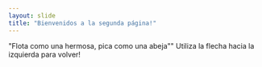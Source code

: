 ```yaml
---
layout: slide
title: "Bienvenidos a la segunda página!"
---
```

"Flota como una hermosa, pica como una abeja""
Utiliza la flecha hacia la izquierda para volver!
